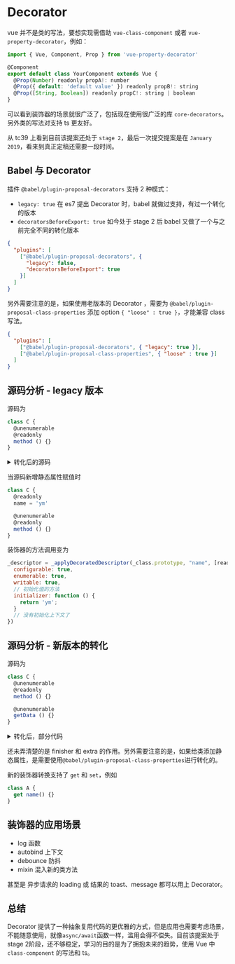 # Decorator

vue 并不是类的写法，要想实现需借助 `vue-class-component` 或者 `vue-property-decorator`，例如：

```js
import { Vue, Component, Prop } from 'vue-property-decorator'

@Component
export default class YourComponent extends Vue {
  @Prop(Number) readonly propA!: number
  @Prop({ default: 'default value' }) readonly propB!: string
  @Prop([String, Boolean]) readonly propC!: string | boolean
}
```

可以看到装饰器的场景就很广泛了，包括现在使用很广泛的库 `core-decorators`。另外类的写法对支持 ts 更友好。  

从 tc39 上看到目前该提案还处于 `stage 2`，最后一次提交提案是在 `January 2019`，看来到真正定稿还需要一段时间。

## Babel 与 Decorator

插件 `@babel/plugin-proposal-decorators` 支持 2 种模式：

- `legacy: true` 在 es7 提出 Decorator 时，babel 就做过支持，有过一个转化的版本
- `decoratorsBeforeExport: true` 如今处于 stage 2 后 babel 又做了一个与之前完全不同的转化版本

```json
{
  "plugins": [
    ["@babel/plugin-proposal-decorators", { 
      "legacy": false, 
      "decoratorsBeforeExport": true
    }]
  ]
}
```

另外需要注意的是，如果使用老版本的 Decorator ，需要为 `@babel/plugin-proposal-class-properties` 添加 option `{ "loose" : true }`，才能兼容 class 写法。

```json
{
  "plugins": [
    ["@babel/plugin-proposal-decorators", { "legacy": true }],
    ["@babel/plugin-proposal-class-properties", { "loose" : true }]
  ]
}
```

## 源码分析 - legacy 版本

源码为

```js
class C {
  @unenumerable
  @readonly
  method () {}
}
```
<details>
  <summary>
  转化后的源码
  </summary>
  
  ```js
  var _class;

  /**
   * 赋值调用Decorator，从函数语义上也可以看出来
   * @param target {Object} 类的原型 class.prototype
   * @param property {String} 方法或属性的名称
   * @param decorators {Array} 装饰器数组
   * @param descriptor {Object} 对象的属性描述
   * @param context {Object} 类属性的初始值方法赋值调用需要的上下文
   * @returns descriptor {Object} 对象的属性描述，用于初始化属性值
   */
  function _applyDecoratedDescriptor(target, property, decorators, descriptor, context) {
    // 第二部分
    // 属性描述的拷贝
    // 属性分为 数据属性 和 访问属性，二者公共的部分是 configurable 和 enumerable
    var desc = {};
    Object.keys(descriptor)
      .forEach(function (key) {
        desc[key] = descriptor[key];
      });
    desc.enumerable = !!desc.enumerable;
    desc.configurable = !!desc.configurable;
    // 如果该属性为类的属性值，也就是数据属性
    // 或者该值有被初始化
    if ('value' in desc || desc.initializer) {
      desc.writable = true;
    }

    // 第三部分
    // 可以看到装饰器是写法上从下至上调用的
    // 然后从左至右调用了装饰器，并得到最终的属性描述对象
    desc = decorators.slice()
      .reverse()
      .reduce(function (desc, decorator) {
        return decorator(target, property, desc) || desc;
      }, desc);
    // 初始化类的属性值
    if (context && desc.initializer !== void 0) {
      desc.value = desc.initializer ? desc.initializer.call(context) : void 0;
      desc.initializer = undefined;
    }
    // 将最终的属性描述对象挂载到该属性上
    if (desc.initializer === void 0) {
      Object.defineProperty(target, property, desc);
      desc = null;
    }
    return desc;
  }

  // 第一部分，赋值调用，等同于
  // _class = class C { method() {} }
  // 如果有多个属性和方法，则调用下面这个方法多次
  // _applyDecoratedDescriptor(_class.prototype, ...)
  // let C = _class
  let C = (_class = class C { method() {} },
    (_applyDecoratedDescriptor(
      _class.prototype,
      "method",
      [unenumerable, readonly],
      Object.getOwnPropertyDescriptor(_class.prototype, "method"),
      _class.prototype
    )),
    _class
  );

  function readonly(target, name, descriptor) {
    descriptor.writable = false;
    return descriptor;
  }

  function unenumerable(target, name, descriptor) {
    descriptor.enumerable = false;
    return descriptor;
  }
  ```
</details>

当源码新增静态属性赋值时

```js
class C {
  @readonly
  name = 'ym'

  @unenumerable
  @readonly
  method () {}
}
```
装饰器的方法调用变为

```js
_descriptor = _applyDecoratedDescriptor(_class.prototype, "name", [readonly], {
  configurable: true,
  enumerable: true,
  writable: true,
  // 初始化值的方法
  initializer: function () {
    return 'ym';
  }
  // 没有初始化上下文了
})
```

## 源码分析 - 新版本的转化

源码为

```js
class C {
  @unenumerable
  @readonly
  method () {}

  @unenumerable
  getData () {}
}
```

<details>
  <summary>
  转化后，部分代码
  </summary>  

  ```js
  function _decorate(decorators, factory, superClass, mixins) {
    // 1.根据decorators，转化成标准的 element 
    // 2.去重聚合 element，得到新的 newElements
    //   {
    //     decorators: [ƒ],
    //     descriptor: {value: ƒ, writable: true, configurable: true, enumerable: false},
    //     key: "getData",
    //     kind: "method",
    //     placement: "prototype",
    //   }
    // 3.然后通过 decorateElement 反向调用element.decorators中的 decorator，
    //   与此同时，产生finishers 和 extras { element: element, finishers: finishers, extras: extras } 
    //   最终导出成最终的格式 newElements 
    //   { element: element, finishers: finishers }   
    // 4.initializeClassElements，将被装饰器调用过的属性和方法重新挂载到类上
    var decorated = api.decorateClass(_coalesceClassElements(r.d.map(_createElementDescriptor)), decorators);

    api.initializeClassElements(r.F, decorated.elements);
    return api.runClassFinishers(r.F, decorated.finishers);
  }

  let C = _decorate(null, function (_initialize) {
    class C {
      constructor() {
        _initialize(this);
      }

    }

    return {
      F: C,
      d: [{
        kind: "method",
        decorators: [unenumerable, readonly],
        key: "method",
        value: function method() {}
      }, {
        kind: "method",
        decorators: [unenumerable],
        key: "getData",
        value: function getData() {}
      }]
    };
  });
  ```
</details>  

还未弄清楚的是 finisher 和 extra 的作用。另外需要注意的是，如果给类添加静态属性，是需要使用`@babel/plugin-proposal-class-properties`进行转化的。

新的装饰器转换支持了 `get` 和 `set`，例如

```js
class A {
  get name() {}
}
```

## 装饰器的应用场景

- log 函数
- autobind 上下文
- debounce 防抖
- mixin 混入新的类方法

甚至是 异步请求的 loading 或 结果的 toast、message 都可以用上 Decorator。

## 总结

Decorator 提供了一种抽象复用代码的更优雅的方式，但是应用也需要考虑场景，不能随意使用，就像`async/await`函数一样，滥用会得不偿失。目前该提案处于 stage 2阶段，还不够稳定，学习的目的是为了拥抱未来的趋势，使用 Vue 中 `class-component` 的写法和 ts。

